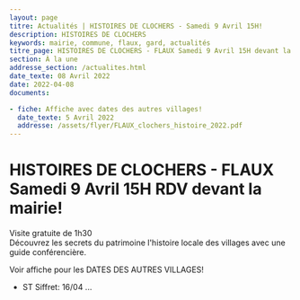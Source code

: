 ```yaml
---
layout: page
titre: Actualités | HISTOIRES DE CLOCHERS - Samedi 9 Avril 15H!
description: HISTOIRES DE CLOCHERS 
keywords: mairie, commune, flaux, gard, actualités
titre_page: HISTOIRES DE CLOCHERS - FLAUX Samedi 9 Avril 15H devant la mairie
section: À la une
addresse_section: /actualites.html
date_texte: 08 Avril 2022
date: 2022-04-08
documents:

- fiche: Affiche avec dates des autres villages!
  date_texte: 5 Avril 2022
  addresse: /assets/flyer/FLAUX_clochers_histoire_2022.pdf
---
```


# HISTOIRES DE CLOCHERS - FLAUX Samedi 9 Avril 15H RDV devant la mairie! <br>
Visite gratuite de 1h30 <br>
Découvrez les secrets du patrimoine l'histoire locale des villages avec une guide conférencière. <br>

Voir affiche pour les DATES DES AUTRES VILLAGES! 
- ST Siffret: 16/04 ...



